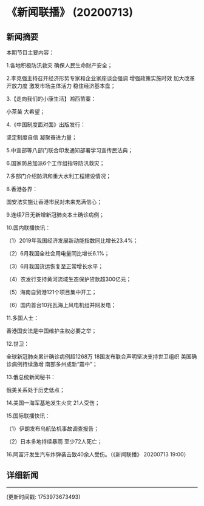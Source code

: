# 《新闻联播》 (20200713)

## 新闻摘要

本期节目主要内容：

1.各地积极防汛救灾 确保人民生命财产安全；

2.李克强主持召开经济形势专家和企业家座谈会强调 增强政策实施时效 加大改革开放力度 激发市场主体活力 稳住经济基本盘；

3.【走向我们的小康生活】湘西苗寨：

小茶苗 大希望；

4.《中国制度面对面》出版发行：

坚定制度自信 凝聚奋进力量；

5.中宣部等八部门联合印发通知部署学习宣传民法典；

6.国家防总加派6个工作组指导防汛救灾；

7.多部门介绍防汛和重大水利工程建设情况；

8.香港各界：

国安法实施让香港市民对未来充满信心；

9.连续7日无新增新冠肺炎本土确诊病例；

10.国内联播快讯：

（1）2019年我国经济发展新动能指数同比增长23.4%；

（2）6月我国全社会用电量同比增长6.1%；

（3）6月我国货运恢复至正常增长水平；

（4）农发行支持黄河流域生态保护贷款超300亿元；

（5）海南自贸港121个项目集中开工；

（6）国内首台10兆瓦海上风电机组并网发电；

11.多国人士：

香港国安法是中国维护主权必要之举；

12.世卫：

全球新冠肺炎累计确诊病例超1268万 18国发布联合声明坚决支持世卫组织 美国确诊病例持续激增 南部多州成新“震中”；

13.俄总统新闻秘书：

俄美关系处于历史低点；

14.美国一海军基地发生火灾 21人受伤；

15.国际联播快讯：

（1）伊朗发布乌航坠机事故调查报告；

（2）日本多地持续暴雨 至少72人死亡；

16.阿富汗发生汽车炸弹袭击致40余人受伤。（《新闻联播》 20200713 19:00）

## 详细新闻

---

(更新时间戳: 1753973673493)

